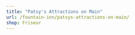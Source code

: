 ```yaml
---
title: "Patsy's Attractions on Main"
url: /fountain-inn/patsys-attractions-on-main/
shop: Friseur
---
```

